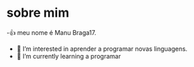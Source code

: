 #  sobre mim

-:+1: meu nome é Manu Braga17.
- 👀 I’m interested in  aprender a programar novas linguagens.
- 🌱 I’m currently learning a programar

<!---
ManuBraga17/ManuBraga17 is a ✨ special ✨ repository because its `README.md` (this file) appears on your GitHub profile.
You can click the Preview link to take a look at your changes.
--->
